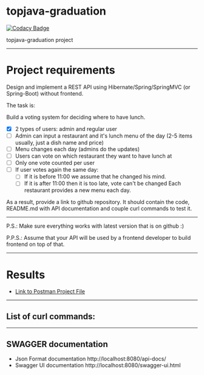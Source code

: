 # topjava-graduation

[![Codacy Badge](https://api.codacy.com/project/badge/Grade/4e46105892fe4b779679a35b1e631376)](https://app.codacy.com/gh/Azatick94/topjava-graduation?utm_source=github.com&utm_medium=referral&utm_content=Azatick94/topjava-graduation&utm_campaign=Badge_Grade_Settings)

topjava-graduation project

---
# Project requirements

Design and implement a REST API using Hibernate/Spring/SpringMVC (or Spring-Boot) without frontend.

The task is:

Build a voting system for deciding where to have lunch.

- [x] 2 types of users: admin and regular user
- [ ] Admin can input a restaurant and it's lunch menu of the day (2-5 items usually, just a dish name and price)
- [ ] Menu changes each day (admins do the updates)
- [ ] Users can vote on which restaurant they want to have lunch at
- [ ] Only one vote counted per user
- [ ] If user votes again the same day:
    - [ ] If it is before 11:00 we assume that he changed his mind.
    - [ ] If it is after 11:00 then it is too late, vote can't be changed
      Each restaurant provides a new menu each day.

As a result, provide a link to github repository. It should contain the code, README.md with API documentation and couple curl commands to test it.

---
P.S.: Make sure everything works with latest version that is on github :)

P.P.S.: Assume that your API will be used by a frontend developer to build frontend on top of that.


---
# Results

- [Link to Postman Project File](config/topjava-graduation.postman_collection.json)

---
## List of curl commands:

---
## SWAGGER documentation
* Json Format documentation
http://localhost:8080/api-docs/
* Swagger UI documentation
http://localhost:8080/swagger-ui.html


